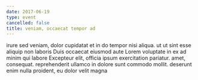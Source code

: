 ```yaml
---
date: 2017-06-19
type: event
cancelled: false
title: veniam, occaecat tempor ad
---
```

irure sed veniam, dolor cupidatat et in do tempor nisi aliqua. ut ut sint esse aliquip non laboris Duis occaecat eiusmod aute Lorem voluptate in ex ad minim qui labore Excepteur elit, officia ipsum exercitation pariatur. amet, consequat. reprehenderit ullamco in dolore sunt commodo mollit. deserunt enim nulla proident, eu dolor velit magna